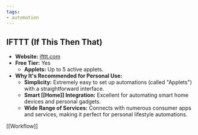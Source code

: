 ```yaml
---
tags: 
- automation
---
```


## **IFTTT (If This Then That)**

- **Website:** [ifttt.com](https://ifttt.com/)
- **Free Tier:** Yes
    - **Applets:** Up to 5 active applets.
- **Why It's Recommended for Personal Use:**
    - **Simplicity:** Extremely easy to set up automations (called "Applets") with a straightforward interface.
    - **Smart [[Home]] Integration:** Excellent for automating smart home devices and personal gadgets.
    - **Wide Range of Services:** Connects with numerous consumer apps and services, making it perfect for personal lifestyle automations.

[[Workflow]]